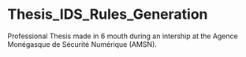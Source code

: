 # Thesis_IDS_Rules_Generation
Professional Thesis made in 6 mouth during an intership at the Agence Monégasque de Sécurité Numérique (AMSN).
